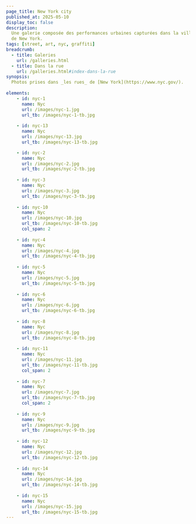 ```yaml
---
page_title: New York city
published_at: 2025-05-10
display_toc: false
description:
  Une galerie composée des performances urbaines capturées dans la ville
  de New York.
tags: [street, art, nyc, graffiti]
breadcrumb:
  - title: Galeries
    url: /galleries.html
  - title: Dans la rue
    url: /galleries.html#index-dans-la-rue
synopsis:
  Photos prises dans _les rues_ de [New York](https://www.nyc.gov/).
  
elements:
    - id: nyc-1
      name: Nyc
      url: /images/nyc-1.jpg
      url_tb: /images/nyc-1-tb.jpg
      
    - id: nyc-13
      name: Nyc
      url: /images/nyc-13.jpg
      url_tb: /images/nyc-13-tb.jpg

    - id: nyc-2
      name: Nyc
      url: /images/nyc-2.jpg
      url_tb: /images/nyc-2-tb.jpg
      
    - id: nyc-3
      name: Nyc
      url: /images/nyc-3.jpg
      url_tb: /images/nyc-3-tb.jpg
      
    - id: nyc-10
      name: Nyc
      url: /images/nyc-10.jpg
      url_tb: /images/nyc-10-tb.jpg
      col_span: 2
      
    - id: nyc-4
      name: Nyc
      url: /images/nyc-4.jpg
      url_tb: /images/nyc-4-tb.jpg
      
    - id: nyc-5
      name: Nyc
      url: /images/nyc-5.jpg
      url_tb: /images/nyc-5-tb.jpg
      
    - id: nyc-6
      name: Nyc
      url: /images/nyc-6.jpg
      url_tb: /images/nyc-6-tb.jpg
      
    - id: nyc-8
      name: Nyc
      url: /images/nyc-8.jpg
      url_tb: /images/nyc-8-tb.jpg
      
    - id: nyc-11
      name: Nyc
      url: /images/nyc-11.jpg
      url_tb: /images/nyc-11-tb.jpg
      col_span: 2
      
    - id: nyc-7
      name: Nyc
      url: /images/nyc-7.jpg
      url_tb: /images/nyc-7-tb.jpg
      col_span: 2
      
    - id: nyc-9
      name: Nyc
      url: /images/nyc-9.jpg
      url_tb: /images/nyc-9-tb.jpg
      
    - id: nyc-12
      name: Nyc
      url: /images/nyc-12.jpg
      url_tb: /images/nyc-12-tb.jpg
      
    - id: nyc-14
      name: Nyc
      url: /images/nyc-14.jpg
      url_tb: /images/nyc-14-tb.jpg
      
    - id: nyc-15
      name: Nyc
      url: /images/nyc-15.jpg
      url_tb: /images/nyc-15-tb.jpg
---
```

